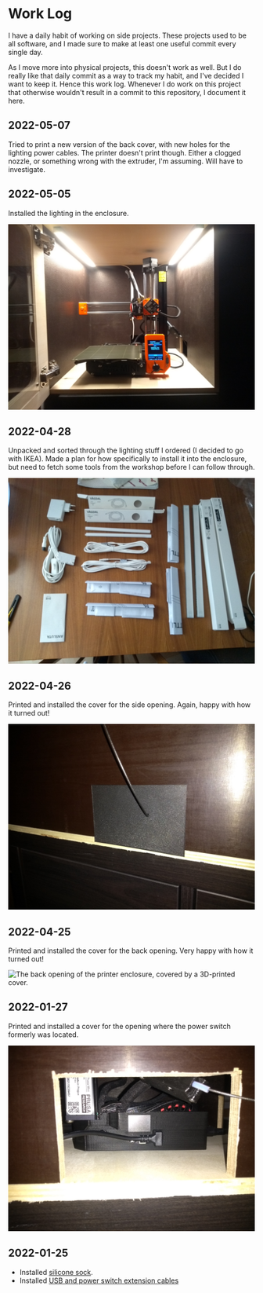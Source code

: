 # Work Log

I have a daily habit of working on side projects. These projects used to be all software, and I made sure to make at least one useful commit every single day.

As I move more into physical projects, this doesn't work as well. But I do really like that daily commit as a way to track my habit, and I've decided I want to keep it. Hence this work log. Whenever I do work on this project that otherwise wouldn't result in a commit to this repository, I document it here.


## 2022-05-07

Tried to print a new version of the back cover, with new holes for the lighting power cables. The printer doesn't print though. Either a clogged nozzle, or something wrong with the extruder, I'm assuming. Will have to investigate.


## 2022-05-05

Installed the lighting in the enclosure.

![The Prusa Mini Enclosure, printer inside, well lit.](work-log/2022-05-05.jpg)


## 2022-04-28

Unpacked and sorted through the lighting stuff I ordered (I decided to go with IKEA). Made a plan for how specifically to install it into the enclosure, but need to fetch some tools from the workshop before I can follow through.

![A bunch of IKEA lighting products, spread on a table](work-log/2022-04-28.jpg)


## 2022-04-26

Printed and installed the cover for the side opening. Again, happy with how it turned out!

![The side opening of the printer enclosure, covered by a 3D-printed cover.](work-log/2022-04-26.jpg)


## 2022-04-25

Printed and installed the cover for the back opening. Very happy with how it turned out!

![The back opening of the printer enclosure, covered by a 3D-printed cover.](work-log/2022-04-25.jpg)


## 2022-01-27

Printed and installed a cover for the opening where the power switch formerly was located.

![3D-printed cover covering an opening on the Prusa Mini's electronics enclosure, where the power switch used to be](work-log/2022-01-27.jpg)


## 2022-01-25

- Installed [silicone sock](https://shop.levendigdsgn.com/products/silicone-sock-x-for-prusa-mini).
- Installed [USB and power switch extension cables](https://shop.levendigdsgn.com/collections/prusa-mini-mods-upgrades/products/usb-powerswitch-extension-cable-prusa-mini)
